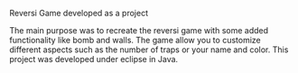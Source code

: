 
Reversi Game developed as a project

The main purpose was to recreate the reversi game with some added functionality like bomb and walls. The game allow you to customize different aspects such as the number of traps or your name and color.
This project was developed under eclipse in Java.
